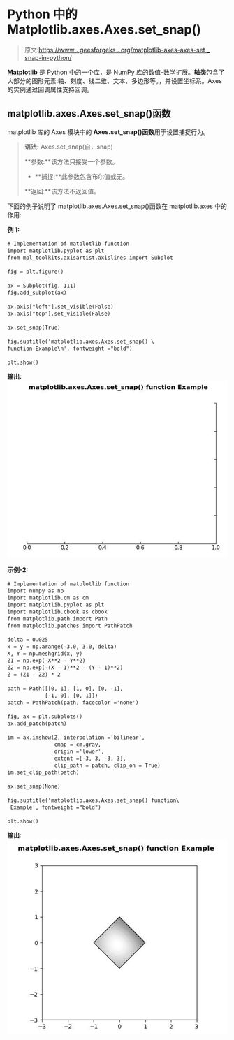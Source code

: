 # Python 中的 Matplotlib.axes.Axes.set_snap()

> 原文:[https://www . geesforgeks . org/matplotlib-axes-axes-set _ snap-in-python/](https://www.geeksforgeeks.org/matplotlib-axes-axes-set_snap-in-python/)

**[Matplotlib](https://www.geeksforgeeks.org/python-introduction-matplotlib/)** 是 Python 中的一个库，是 NumPy 库的数值-数学扩展。**轴类**包含了大部分的图形元素:轴、刻度、线二维、文本、多边形等。，并设置坐标系。Axes 的实例通过回调属性支持回调。

## matplotlib.axes.Axes.set_snap()函数

matplotlib 库的 Axes 模块中的 **Axes.set_snap()函数**用于设置捕捉行为。

> **语法:** Axes.set_snap(自，snap)
> 
> **参数:**该方法只接受一个参数。
> 
> *   **捕捉:**此参数包含布尔值或无。
> 
> **返回:**该方法不返回值。

下面的例子说明了 matplotlib.axes.Axes.set_snap()函数在 matplotlib.axes 中的作用:

**例 1:**

```
# Implementation of matplotlib function
import matplotlib.pyplot as plt
from mpl_toolkits.axisartist.axislines import Subplot

fig = plt.figure()

ax = Subplot(fig, 111)
fig.add_subplot(ax)

ax.axis["left"].set_visible(False)
ax.axis["top"].set_visible(False)

ax.set_snap(True)

fig.suptitle('matplotlib.axes.Axes.set_snap() \
function Example\n', fontweight ="bold")

plt.show()
```

**输出:**
![](img/0b1e82c400939a50bf1bcc52c0e5895e.png)

**示例-2:**

```
# Implementation of matplotlib function
import numpy as np
import matplotlib.cm as cm
import matplotlib.pyplot as plt
import matplotlib.cbook as cbook
from matplotlib.path import Path
from matplotlib.patches import PathPatch

delta = 0.025
x = y = np.arange(-3.0, 3.0, delta)
X, Y = np.meshgrid(x, y)
Z1 = np.exp(-X**2 - Y**2)
Z2 = np.exp(-(X - 1)**2 - (Y - 1)**2)
Z = (Z1 - Z2) * 2

path = Path([[0, 1], [1, 0], [0, -1],
            [-1, 0], [0, 1]])
patch = PathPatch(path, facecolor ='none')

fig, ax = plt.subplots()
ax.add_patch(patch)

im = ax.imshow(Z, interpolation ='bilinear', 
               cmap = cm.gray,
               origin ='lower',
               extent =[-3, 3, -3, 3],
               clip_path = patch, clip_on = True)
im.set_clip_path(patch)

ax.set_snap(None)

fig.suptitle('matplotlib.axes.Axes.set_snap() function\
 Example', fontweight ="bold")

plt.show()
```

**输出:**
![](img/93883045d5d9f9afb496cf92628dc924.png)